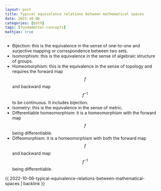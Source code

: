 ```yaml
---
layout: post
title: Typical equivalence relations between mathematical spaces
date: 2022-10-06
categories: [math]
tags: [fundamental-concepts]
mathjax: true
---
```


-   Bijection: this is the equivalence in the sense of one-to-one and surjective mapping or correspondence between two sets.
-   Isomorphism: this is the equivalence in the sense of algebraic structure of groups.
-   Homeomorphism: this is the equivalence in the sense of topology and requires the forward map $$f$$ and backward map $$f^{-1}$$ to be continuous. It includes bijection.
-   Isometry: this is the equivalence in the sense of metric.
-   Differentiable homeomorphism: it is a homeomorphism with the forward map $$f$$ being differentiable.
-   Diffeomorphism: it is a homeomorphism with both the forward map $$f$$ and backward map $$f^{-1}$$ being differentiable.

{{ 2022-10-06-typical-equivalence-relations-between-mathematical-spaces | backlink }}

